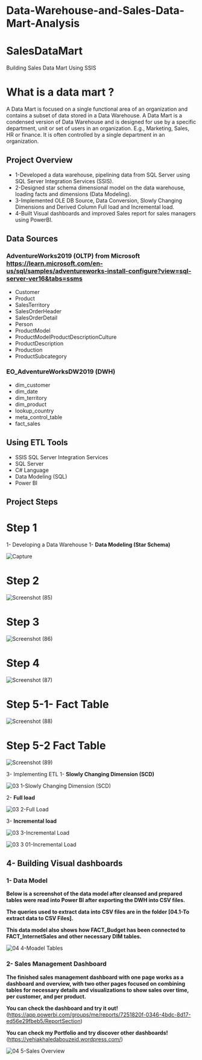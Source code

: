 # Data-Warehouse-and-Sales-Data-Mart-Analysis

# SalesDataMart
Building Sales Data Mart Using SSIS
# What is a data mart ?
A Data Mart is focused on a single functional area of an organization and contains a subset of data stored in a Data Warehouse. A Data Mart is a condensed version of Data Warehouse and is designed for use by a specific department, unit or set of users in an organization. E.g., Marketing, Sales, HR or finance. It is often controlled by a single department in an organization.

## Project Overview
*	1-Developed a data warehouse, pipelining data from SQL Server using SQL Server Integration Services (SSIS).
*	2-Designed star schema dimensional model on the data warehouse, loading facts and dimensions (Data Modeling).
*	3-Implemented OLE DB Source, Data Conversion, Slowly Changing Dimensions and Derived Column Full load and Incremental load.
*	4-Built Visual dashboards and improved Sales report for sales managers using PowerBI.

## Data Sources
### AdventureWorks2019 (OLTP) from Microsoft https://learn.microsoft.com/en-us/sql/samples/adventureworks-install-configure?view=sql-server-ver16&tabs=ssms

  - Customer
  - Product
  - SalesTerritory
  - SalesOrderHeader  
  - SalesOrderDetail
  - Person
  - ProductModel
  - ProductModelProductDescriptionCulture
  - ProductDescription
  - Production
  - ProductSubcategory

### EO_AdventureWorksDW2019 (DWH)

  - dim_customer
  - dim_date  
  - dim_territory
  - dim_product 
  - lookup_country
  - meta_control_table
  - fact_sales  

## Using ETL Tools
- SSIS SQL Server Integration Services
- SQL Server 
- C# Language 
- Data Modeling (SQL)
- Power BI

## Project Steps
# Step 1
1- Developing a Data Warehouse
1- <B>Data Modeling (Star Schema)</B>

![Capture](https://user-images.githubusercontent.com/90741989/205361677-9809f5c6-23e8-4505-a043-ed3e0c220d97.PNG)

# Step 2 
![Screenshot (85)](https://user-images.githubusercontent.com/114536072/206842283-ef3e8641-d906-47f3-9611-74156df2712d.png)

#  Step 3 

![Screenshot (86)](https://user-images.githubusercontent.com/105324794/201488472-da7f656d-e61c-4c3d-9bf8-d9776178f329.png)

# Step 4
![Screenshot (87)](https://user-images.githubusercontent.com/105324794/201488529-0cd45225-b4c0-4937-b4e7-e2c84e721ced.png)

# Step 5-1- Fact Table 

![Screenshot (88)](https://user-images.githubusercontent.com/105324794/201488545-7f80718c-8526-4360-8273-bdc0c84253b9.png)

# Step 5-2   Fact Table 

![Screenshot (89)](https://user-images.githubusercontent.com/105324794/201488588-5501e4e3-619e-4d7f-8671-634a6426620f.png)

3- Implementing ETL
1- <B>Slowly Changing Dimension (SCD)</B>

![03 1-Slowly Changing Dimension (SCD)](https://user-images.githubusercontent.com/114536072/206842283-ef3e8641-d906-47f3-9611-74156df2712d.png)


2- <B>Full load </B>

![03 2-Full Load](https://user-images.githubusercontent.com/114536072/206842297-3f10a6dd-decf-4369-9f84-e35f76958535.png)

3- <B>Incremental load</B>

![03 3-Incremental Load](https://user-images.githubusercontent.com/114536072/206842315-1e498732-4073-4b10-951d-eb2bfa924782.png)

![03 3 01-Incremental Load](https://user-images.githubusercontent.com/114536072/206842327-cf7261a0-fd54-4a80-b1cb-704f5968b3bc.png)

##	4- Building Visual dashboards

### 1- Data Model

<B>Below is a screenshot of the data model after cleansed and prepared tables were read into Power BI after exporting the DWH into CSV files.</B>

<B>The queries used to extract data into CSV files are in the folder [04.1-To extract data to CSV Files].</B>

<B>This data model also shows how FACT_Budget has been connected to FACT_InternetSales and other necessary DIM tables.</B>

![04 4-Moadel Tables](https://user-images.githubusercontent.com/114536072/206843284-0599903c-c61d-4b6a-be99-b012fe096e17.png)

### 2- Sales Management Dashboard

<B>The finished sales management dashboard with one page works as a dashboard and overview, with two other pages focused on combining tables for necessary details and visualizations to show sales over time, per customer, and per product.</B>

<B>You can check the dashboard and try it out!</B>(https://app.powerbi.com/groups/me/reports/7251820f-0346-4bdc-8d17-ed56e29fbeb5/ReportSection)

<B>You can check my Portfolio and try discover other dashboards!</B>(https://yehiakhaledabouzeid.wordpress.com/)

![04 5-Sales Overview](https://user-images.githubusercontent.com/114536072/206843418-556c0316-c9aa-4613-9713-1abd6f85ac1f.jpg)

